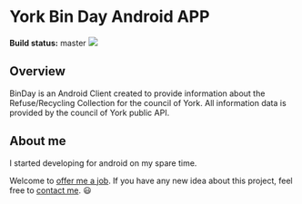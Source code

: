 # York Bin Day Android APP

**Build status:** master ![](https://travis-ci.org/PedroLourenco/binDay.svg?branch=master)

## Overview
BinDay is an Android Client created to provide information about the Refuse/Recycling Collection for the council of York.
All information data is provided by the council of York public API.



## About me
I started developing for android on my spare time.

Welcome to [offer me a job](mailto:pdrolourenco@gmail.com). If you have any new idea about this project, feel free to [contact me](mailto:pdrolourenco@gmail.com). :smiley:
